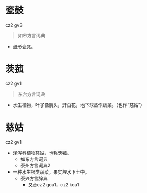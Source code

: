 # 瓷鼓
cz2 gv3
> 如皋方言词典
- 鼓形瓷凳。

# 茨菰
cz2 gv1
> 东台方言词典
- 水生植物，叶子像箭头，开白花，地下球茎作蔬菜。（也作“慈姑”）

# 慈姑
cz2 gv1
+ 泽泻科植物慈姑，也称茨菰。
  * 如东方言词典
  * 泰州方言词典2
+ 一种水生根类蔬菜，果实埋水下土中。
  * 泰兴方言辞典
    + 又音cz2 gou1，cz2 kou1
<!--
泰兴方言辞典“茨菇”
-->
